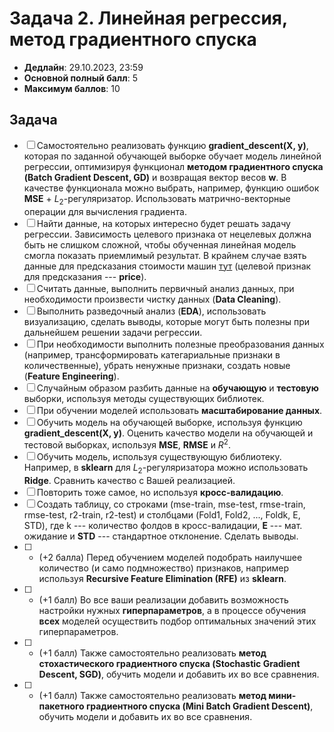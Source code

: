 # Задача 2. Линейная регрессия, метод градиентного спуска

* **Дедлайн**: 29.10.2023, 23:59
* **Основной полный балл**: 5
* **Максимум баллов**: 10

## Задача

- [ ] Самостоятельно реализовать функцию **gradient_descent(X, y)**, которая по заданной обучающей выборке обучает модель линейной регрессии, оптимизируя функционал **методом градиентного спуска (Batch Gradient Descent, GD)** и возвращая вектор весов **w**. В качестве функционала можно выбрать, например, функцию ошибок **MSE** + $L_2$-регуляризатор. Использовать матрично-векторные операции для вычисления градиента.
- [ ] Найти данные, на которых интересно будет решать задачу регрессии. Зависимость целевого признака от нецелевых должна быть не слишком сложной, чтобы обученная линейная модель смогла показать приемлимый результат. В крайнем случае взять данные для предсказания стоимости машин [тут](https://github.com/rustam-azimov/ml-course-itmo/tree/main/data/car_price) (целевой признак для предсказания --- **price**).
- [ ] Считать данные, выполнить первичный анализ данных, при необходимости произвести чистку данных (**Data Cleaning**).
- [ ] Выполнить разведочный анализ (**EDA**), использовать визуализацию, сделать выводы, которые могут быть полезны при дальнейшем решении задачи регрессии.
- [ ] При необходимости выполнить полезные преобразования данных (например, трансформировать категариальные признаки в количественные), убрать ненужные признаки, создать новые (**Feature Engineering**).
- [ ] Случайным образом разбить данные на **обучающую** и **тестовую** выборки, используя методы существующих библиотек.
- [ ] При обучении моделей использовать **масштабирование данных**.
- [ ] Обучить модель на обучающей выборке, используя функцию **gradient_descent(X, y)**. Оценить качество модели на обучающей и тестовой выборках, используя **MSE**, **RMSE** и $R^2$.
- [ ] Обучить модель, используя существующую библиотеку. Например, в **sklearn** для $L_2$-регуляризатора можно использовать **Ridge**. Сравнить качество с Вашей реализацией.
- [ ] Повторить тоже самое, но используя **кросс-валидацию**.
- [ ] Создать таблицу, со строками (mse-train, mse-test, rmse-train, rmse-test, r2-train, r2-test) и столбцами (Fold1, Fold2, ..., Foldk, E, STD), где k --- количество фолдов в кросс-валидации, **E** --- мат. ожидание и **STD** --- стандартное отклонение. Сделать выводы.
- [ ] * (+2 балла) Перед обучением моделей подобрать наилучшее количество (и само подмножество) признаков, например используя **Recursive Feature Elimination (RFE)** из **sklearn**.
- [ ] * (+1 балл) Во все ваши реализации добавить возможность настройки нужных **гиперпараметров**, а в процессе обучения **всех** моделей осуществить подбор оптимальных значений этих гиперпараметров.
- [ ] * (+1 балл) Также самостоятельно реализовать **метод стохастического градиентного спуска (Stochastic Gradient Descent, SGD)**, обучить модели и добавить их во все сравнения.
- [ ] * (+1 балл) Также самостоятельно реализовать **метод мини-пакетного градиентного спуска (Mini Batch Gradient Descent)**, обучить модели и добавить их во все сравнения.
